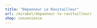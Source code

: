 ```yaml
---
title: "Dépanneur Le Ravitailleur"
url: /mirabel/depanneur-le-ravitailleur/
shop: convenience
---
```

